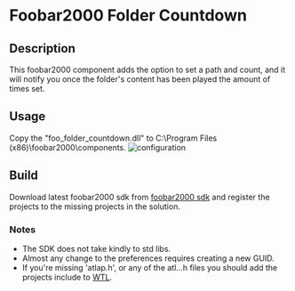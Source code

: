 # Foobar2000 Folder Countdown

## Description
This foobar2000 component adds the option to set a path and count, and it will notify you once the folder's content has been played the amount of times set.

## Usage
Copy the "foo_folder_countdown.dll" to C:\Program Files (x86)\foobar2000\components.
![configuration](https://i.ibb.co/XtVqr0K/foo-folder-countdown.png)

## Build
Download latest foobar2000 sdk from [foobar2000 sdk](https://www.foobar2000.org/SDK) and register the projects to the missing projects in the solution.
### Notes
* The SDK does not take kindly to std libs.
* Almost any change to the preferences requires creating a new GUID.
* If you're missing 'atlap.h', or any of the atl...h files you should add the projects include to [WTL](file:///E:/Program%20Files%20(x86)/WTL10_9163/ReadMe.html).
